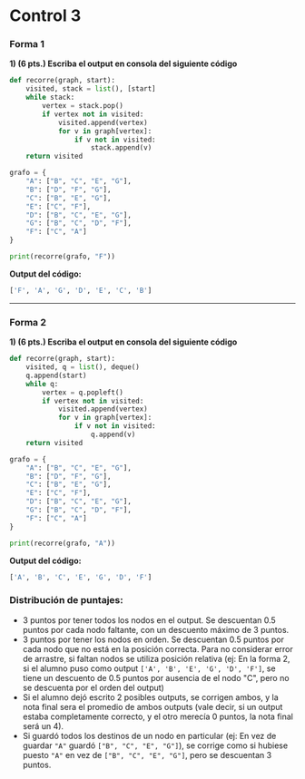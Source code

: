 ﻿# Control 3

### Forma 1
**1) (6 pts.) Escriba el output en consola del siguiente código**


```python
def recorre(graph, start):
    visited, stack = list(), [start]
    while stack:
        vertex = stack.pop()
        if vertex not in visited:
            visited.append(vertex)
            for v in graph[vertex]:
                if v not in visited:
                    stack.append(v)
    return visited

grafo = {
    "A": ["B", "C", "E", "G"],
    "B": ["D", "F", "G"],
    "C": ["B", "E", "G"],
    "E": ["C", "F"],
    "D": ["B", "C", "E", "G"],
    "G": ["B", "C", "D", "F"],
    "F": ["C", "A"]
}

print(recorre(grafo, "F"))
```

**Output del código:**
```python
['F', 'A', 'G', 'D', 'E', 'C', 'B']
```

----------

### Forma 2
**1) (6 pts.) Escriba el output en consola del siguiente código**


```python
def recorre(graph, start):
    visited, q = list(), deque()
    q.append(start)
    while q:
        vertex = q.popleft()
        if vertex not in visited:
            visited.append(vertex)
            for v in graph[vertex]:
                if v not in visited:
                    q.append(v)
    return visited

grafo = {
    "A": ["B", "C", "E", "G"],
    "B": ["D", "F", "G"],
    "C": ["B", "E", "G"],
    "E": ["C", "F"],
    "D": ["B", "C", "E", "G"],
    "G": ["B", "C", "D", "F"],
    "F": ["C", "A"]
}

print(recorre(grafo, "A"))
```
**Output del código:**
```python
['A', 'B', 'C', 'E', 'G', 'D', 'F']

```
### Distribución de puntajes:
* 3 puntos por tener todos los nodos en el output. Se descuentan 0.5 puntos por cada nodo faltante, con un descuento máximo de 3 puntos.
* 3 puntos por tener los nodos en orden. Se descuentan 0.5 puntos por cada nodo que no está en la posición correcta. Para no considerar error de arrastre, si faltan nodos se utiliza posición relativa (ej: En la forma 2, si el alumno puso como output `['A', 'B', 'E', 'G', 'D', 'F']`, se tiene un descuento de 0.5 puntos por ausencia de el nodo "C", pero no se descuenta por el orden del output)
* Si el alumno dejó escrito 2 posibles outputs, se corrigen ambos, y la nota final sera el promedio de ambos outputs (vale decir, si un output estaba completamente correcto, y el otro merecía 0 puntos, la nota final será un 4).
* Si guardó todos los destinos de un nodo en particular (ej: En vez de guardar `"A"` guardó `["B", "C", "E", "G"]`), se corrige como si hubiese puesto `"A"` en vez de `["B", "C", "E", "G"]`, pero se descuentan 3 puntos.
